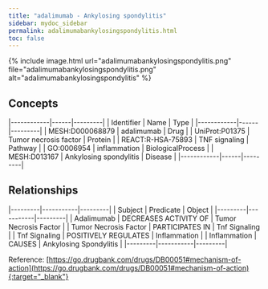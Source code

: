 ```yaml
---
title: "adalimumab - Ankylosing spondylitis"
sidebar: mydoc_sidebar
permalink: adalimumabankylosingspondylitis.html
toc: false 
---
```


{% include image.html url="adalimumabankylosingspondylitis.png" file="adalimumabankylosingspondylitis.png" alt="adalimumabankylosingspondylitis" %}

## Concepts

|------------|------|---------|
| Identifier | Name | Type    |
|------------|------|---------|
| MESH:D000068879 | adalimumab | Drug |
| UniProt:P01375 | Tumor necrosis factor | Protein |
| REACT:R-HSA-75893 | TNF signaling | Pathway |
| GO:0006954 | inflammation | BiologicalProcess |
| MESH:D013167 | Ankylosing spondylitis | Disease |
|------------|------|---------|

## Relationships

|---------|-----------|---------|
| Subject | Predicate | Object  |
|---------|-----------|---------|
| Adalimumab | DECREASES ACTIVITY OF | Tumor Necrosis Factor |
| Tumor Necrosis Factor | PARTICIPATES IN | Tnf Signaling |
| Tnf Signaling | POSITIVELY REGULATES | Inflammation |
| Inflammation | CAUSES | Ankylosing Spondylitis |
|---------|-----------|---------|

Reference: [https://go.drugbank.com/drugs/DB00051#mechanism-of-action](https://go.drugbank.com/drugs/DB00051#mechanism-of-action){:target="_blank"}